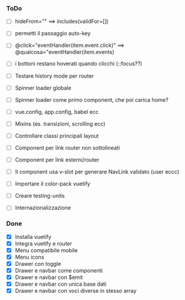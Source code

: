 ### ToDo

- [ ] hideFrom="" ==> includes(validFor=[])
- [ ] permetti il passaggio auto-key
- [ ] @click="eventHandler(item.event.click)" ==> @qualcosa="eventHandler(item.events)

- [ ] i bottoni restano hoverati quando clicchi (::focus??)
- [ ] Testare history mode per router
- [ ] Spinner loader globale
- [ ] Spinner loader come primo component, che poi carica home?
- [ ] vue.config, app.config, babel ecc
- [ ] Mixins (es. transizioni, scrolling ecc)
- [ ] Controllare classi principali layout
- [ ] Component per link router non sottolineati
- [ ] Component per link esterni/router
- [ ] Il component usa v-slot per generare NavLink validato (user eccc)
- [ ] Importare il color-pack vuetify
- [ ] Creare testing-units
- [ ] Internazionalizzazione

### Done

- [x] Installa vuetify
- [x] Integra vuetify e router
- [x] Menu compatibile mobile
- [x] Menu icons
- [x] Drawer con toggle
- [x] Drawer e navbar come componenti
- [x] Drawer e navbar con $emit
- [x] Drawer e navbar con unica base dati
- [x] Drawer e navbar con voci diverse in stesso array